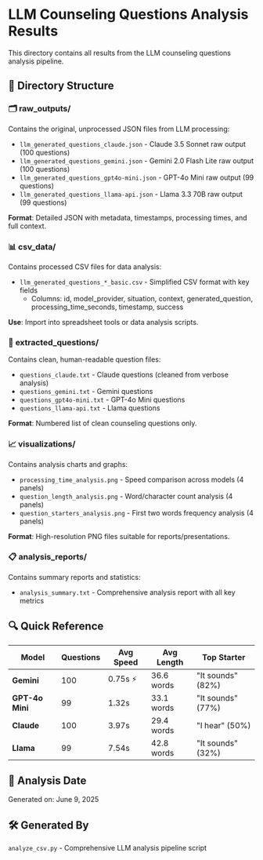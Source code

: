 # LLM Counseling Questions Analysis Results

This directory contains all results from the LLM counseling questions analysis pipeline.

## 📁 Directory Structure

### 🗂️ **raw_outputs/**
Contains the original, unprocessed JSON files from LLM processing:
- `llm_generated_questions_claude.json` - Claude 3.5 Sonnet raw output (100 questions)
- `llm_generated_questions_gemini.json` - Gemini 2.0 Flash Lite raw output (100 questions)  
- `llm_generated_questions_gpt4o-mini.json` - GPT-4o Mini raw output (99 questions)
- `llm_generated_questions_llama-api.json` - Llama 3.3 70B raw output (99 questions)

**Format**: Detailed JSON with metadata, timestamps, processing times, and full context.

### 📊 **csv_data/**
Contains processed CSV files for data analysis:
- `llm_generated_questions_*_basic.csv` - Simplified CSV format with key fields
  - Columns: id, model_provider, situation, context, generated_question, processing_time_seconds, timestamp, success

**Use**: Import into spreadsheet tools or data analysis scripts.

### 📝 **extracted_questions/**
Contains clean, human-readable question files:
- `questions_claude.txt` - Claude questions (cleaned from verbose analysis)
- `questions_gemini.txt` - Gemini questions
- `questions_gpt4o-mini.txt` - GPT-4o Mini questions  
- `questions_llama-api.txt` - Llama questions

**Format**: Numbered list of clean counseling questions only.

### 📈 **visualizations/**
Contains analysis charts and graphs:
- `processing_time_analysis.png` - Speed comparison across models (4 panels)
- `question_length_analysis.png` - Word/character count analysis (4 panels)
- `question_starters_analysis.png` - First two words frequency analysis (4 panels)

**Format**: High-resolution PNG files suitable for reports/presentations.

### 📋 **analysis_reports/**
Contains summary reports and statistics:
- `analysis_summary.txt` - Comprehensive analysis report with all key metrics

## 🔍 Quick Reference

| Model | Questions | Avg Speed | Avg Length | Top Starter |
|-------|-----------|-----------|------------|-------------|
| **Gemini** | 100 | 0.75s ⚡ | 36.6 words | "It sounds" (82%) |
| **GPT-4o Mini** | 99 | 1.32s | 33.1 words | "It sounds" (77%) |
| **Claude** | 100 | 3.97s | 29.4 words | "I hear" (50%) |
| **Llama** | 99 | 7.54s | 42.8 words | "It sounds" (32%) |

## 📅 Analysis Date
Generated on: June 9, 2025

## 🛠️ Generated By
`analyze_csv.py` - Comprehensive LLM analysis pipeline script 